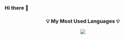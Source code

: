 ### Hi there 👋


<h3 align="center">💡 My Most Used Languages 💡</h3>
<p align="center">
  <a href="https://github.com/${lelo52}">
    <img align="center" src="https://github-readme-stats.vercel.app/api/top-langs/?username=${lelo52}&layout=compact&show_icons=${ture}&show_owner=${ture}&hide_title=${ture}&theme=${nord}&hide=${nord}" />
  </a>
</p>
